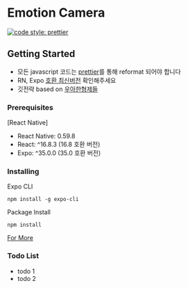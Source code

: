 # Emotion Camera
[![code style: prettier](https://img.shields.io/badge/code_style-prettier-ff69b4.svg?style=flat-square)](https://github.com/prettier/prettier)

## Getting Started
- 모든 javascript 코드는 [prettier](https://prettier.io/)를 통해 reformat 되어야 합니다
- RN, Expo [호환 최신버전](https://docs.expo.io/versions/latest/sdk/overview/#sdk-version) 확인해주세요
- 깃전략 based on [우아한형제들](http://woowabros.github.io/experience/2017/10/30/baemin-mobile-git-branch-strategy.html)

### Prerequisites
[React Native]
- React Native: 0.59.8
- React: ^16.8.3 (16.8 호환 버전) 
- Expo: ^35.0.0 (35.0 호환 버전)

### Installing
Expo CLI
```
npm install -g expo-cli
```
Package Install 
```
npm install
```
[For More](https://facebook.github.io/react-native/docs/0.60/getting-started)

### Todo List
- todo 1 
- todo 2
